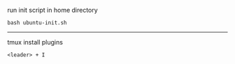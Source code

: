 run init script in home directory
```
bash ubuntu-init.sh
```
-----
tmux install plugins
```
<leader> + I
```

